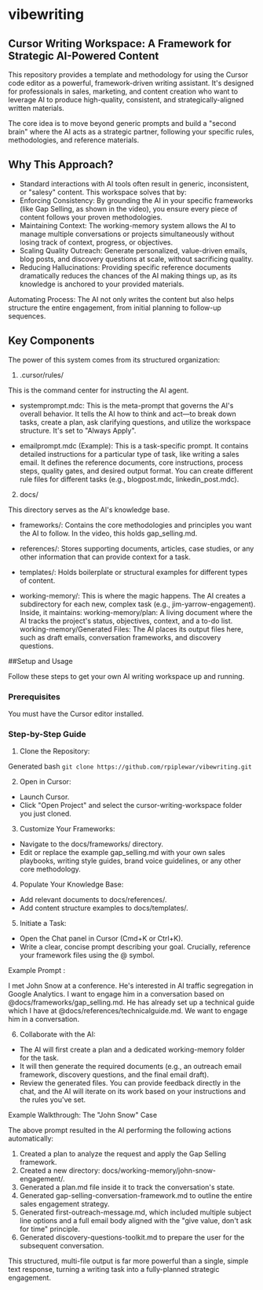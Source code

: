 # vibewriting
## Cursor Writing Workspace: A Framework for Strategic AI-Powered Content

This repository provides a template and methodology for using the Cursor code editor as a powerful, framework-driven writing assistant. It's designed for professionals in sales, marketing, and content creation who want to leverage AI to produce high-quality, consistent, and strategically-aligned written materials.

The core idea is to move beyond generic prompts and build a "second brain" where the AI acts as a strategic partner, following your specific rules, methodologies, and reference materials.

## Why This Approach?

- Standard interactions with AI tools often result in generic, inconsistent, or "salesy" content. This workspace solves that by:
- Enforcing Consistency: By grounding the AI in your specific frameworks (like Gap Selling, as shown in the video), you ensure every piece of content follows your proven methodologies.
- Maintaining Context: The working-memory system allows the AI to manage multiple conversations or projects simultaneously without losing track of context, progress, or objectives.
- Scaling Quality Outreach: Generate personalized, value-driven emails, blog posts, and discovery questions at scale, without sacrificing quality.
- Reducing Hallucinations: Providing specific reference documents dramatically reduces the chances of the AI making things up, as its knowledge is anchored to your provided materials.

Automating Process: The AI not only writes the content but also helps structure the entire engagement, from initial planning to follow-up sequences.

## Key Components

The power of this system comes from its structured organization:

1. .cursor/rules/

This is the command center for instructing the AI agent.

- systemprompt.mdc: This is the meta-prompt that governs the AI's overall behavior. It tells the AI how to think and act—to break down tasks, create a plan, ask clarifying questions, and utilize the workspace structure. It's set to "Always Apply".

- emailprompt.mdc (Example): This is a task-specific prompt. It contains detailed instructions for a particular type of task, like writing a sales email. It defines the reference documents, core instructions, process steps, quality gates, and desired output format. You can create different rule files for different tasks (e.g., blogpost.mdc, linkedin_post.mdc).

2. docs/

This directory serves as the AI's knowledge base.

- frameworks/: Contains the core methodologies and principles you want the AI to follow. In the video, this holds gap_selling.md.

- references/: Stores supporting documents, articles, case studies, or any other information that can provide context for a task.

- templates/: Holds boilerplate or structural examples for different types of content.

- working-memory/: This is where the magic happens. The AI creates a subdirectory for each new, complex task (e.g., jim-yarrow-engagement). Inside, it maintains:
working-memory/plan: A living document where the AI tracks the project's status, objectives, context, and a to-do list.
working-memory/Generated Files: The AI places its output files here, such as draft emails, conversation frameworks, and discovery questions.

##Setup and Usage

Follow these steps to get your own AI writing workspace up and running.

### Prerequisites

You must have the Cursor editor installed.

### Step-by-Step Guide

1. Clone the Repository:

Generated bash
```git clone https://github.com/rpiplewar/vibewriting.git```


2. Open in Cursor:
- Launch Cursor.
- Click "Open Project" and select the cursor-writing-workspace folder you just cloned.

3. Customize Your Frameworks:
- Navigate to the docs/frameworks/ directory.
- Edit or replace the example gap_selling.md with your own sales playbooks, writing style guides, brand voice guidelines, or any other core methodology.

4. Populate Your Knowledge Base:
- Add relevant documents to docs/references/.
- Add content structure examples to docs/templates/.

5. Initiate a Task:
- Open the Chat panel in Cursor (Cmd+K or Ctrl+K).
- Write a clear, concise prompt describing your goal. Crucially, reference your framework files using the @ symbol.

Example Prompt :

I met John Snow at a conference. He's interested in AI traffic segregation in Google Analytics. I want to engage him in a conversation based on @docs/frameworks/gap_selling.md. He has already set up a technical guide which I have at @docs/references/technicalguide.md. We want to engage him in a conversation.

6. Collaborate with the AI:
- The AI will first create a plan and a dedicated working-memory folder for the task.
- It will then generate the required documents (e.g., an outreach email framework, discovery questions, and the final email draft).
- Review the generated files. You can provide feedback directly in the chat, and the AI will iterate on its work based on your instructions and the rules you've set.

Example Walkthrough: The "John Snow" Case

The above prompt resulted in the AI performing the following actions automatically:
1. Created a plan to analyze the request and apply the Gap Selling framework.
2. Created a new directory: docs/working-memory/john-snow-engagement/.
3. Generated a plan.md file inside it to track the conversation's state.
4. Generated gap-selling-conversation-framework.md to outline the entire sales engagement strategy.
5. Generated first-outreach-message.md, which included multiple subject line options and a full email body aligned with the "give value, don't ask for time" principle.
6. Generated discovery-questions-toolkit.md to prepare the user for the subsequent conversation.

This structured, multi-file output is far more powerful than a single, simple text response, turning a writing task into a fully-planned strategic engagement.